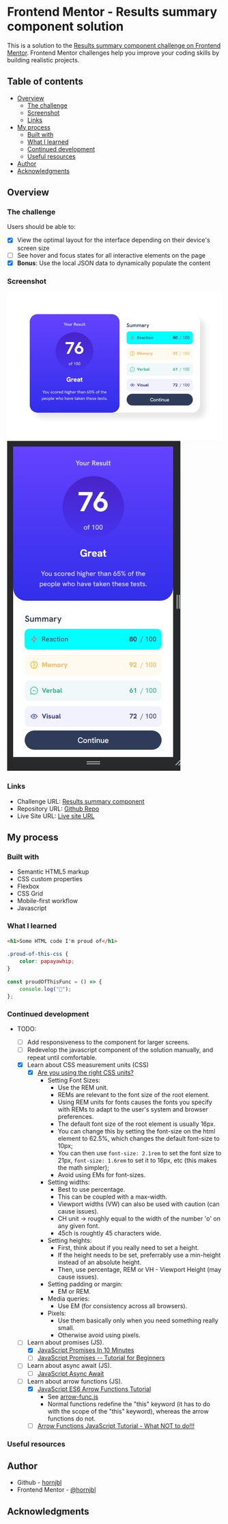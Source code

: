 # Frontend Mentor - Results summary component solution

This is a solution to the [Results summary component challenge on Frontend Mentor](https://www.frontendmentor.io/challenges/results-summary-component-CE_K6s0maV). Frontend Mentor challenges help you improve your coding skills by building realistic projects.

## Table of contents

-   [Overview](#overview)
    -   [The challenge](#the-challenge)
    -   [Screenshot](#screenshot)
    -   [Links](#links)
-   [My process](#my-process)
    -   [Built with](#built-with)
    -   [What I learned](#what-i-learned)
    -   [Continued development](#continued-development)
    -   [Useful resources](#useful-resources)
-   [Author](#author)
-   [Acknowledgments](#acknowledgments)

## Overview

### The challenge

Users should be able to:

-   [x] View the optimal layout for the interface depending on their device's screen size
-   [ ] See hover and focus states for all interactive elements on the page
-   [x] **Bonus**: Use the local JSON data to dynamically populate the content

### Screenshot

![Desktop](./design/desktop_screenshot.jpg)
![Mobile](./design/mobile_screenshot.jpg)

### Links

-   Challenge URL: [Results summary component](https://www.frontendmentor.io/challenges/results-summary-component-CE_K6s0maV)
-   Repository URL: [Github Repo](https://github.com/hornjbl/WebDev-FrontEndMentor/tree/main/newbie/003-results-summary-component-main/attempt-01)
-   Live Site URL: [Live site URL](https://hornjbl.github.io/WebDev-FrontEndMentor/newbie/003-results-summary-component-main/attempt-01/index.html)

## My process

### Built with

-   Semantic HTML5 markup
-   CSS custom properties
-   Flexbox
-   CSS Grid
-   Mobile-first workflow
-   Javascript

### What I learned

```html
<h1>Some HTML code I'm proud of</h1>
```

```css
.proud-of-this-css {
    color: papayawhip;
}
```

```js
const proudOfThisFunc = () => {
    console.log("🎉");
};
```

### Continued development

-   TODO:

    -   [ ] Add responsiveness to the component for larger screens.
    -   [ ] Redevelop the javascript component of the solution manually, and repeat until comfortable.
    -   [x] Learn about CSS measurement units (CSS)
        -   [x] [Are you using the right CSS units?](https://www.youtube.com/watch?v=N5wpD9Ov_To)
            -   Setting Font Sizes:
                -   Use the REM unit.
                -   REMs are relevant to the font size of the root element.
                -   Using REM units for fonts causes the fonts you specify with REMs to adapt to the user's system and browser preferences.
                -   The default font size of the root element is usually 16px.
                -   You can change this by setting the font-size on the html element to 62.5%, which changes the default font-size to 10px;
                -   You can then use `font-size: 2.1rem` to set the font size to 21px, `font-size: 1.6rem` to set it to 16px, etc (this makes the math simpler);
                -   Avoid using EMs for font-sizes.
            -   Setting widths:
                -   Best to use percentage.
                -   This can be coupled with a max-width.
                -   Viewport widths (VW) can also be used with caution (can cause issues).
                -   CH unit -> roughly equal to the width of the number 'o' on any given font.
                -   45ch is roughtly 45 characters wide.
            -   Setting heights:
                -   First, think about if you really need to set a height.
                -   If the height needs to be set, preferrably use a min-height instead of an absolute height.
                -   Then, use percentage, REM or VH - Viewport Height (may cause issues).
            -   Setting padding or margin:
                -   EM or REM.
            -   Media queries:
                -   Use EM (for consistency across all browsers).
            -   Pixels:
                -   Use them basically only when you need something really small.
                -   Otherwise avoid using pixels.
    -   [ ] Learn about promises (JS).
        -   [x] [JavaScript Promises In 10 Minutes](https://www.youtube.com/watch?v=DHvZLI7Db8E)
        -   [ ] [JavaScript Promises -- Tutorial for Beginners](https://www.youtube.com/watch?v=TnhCX0KkPqs)
    -   [ ] Learn about async await (JS).
        -   [ ] [JavaScript Async Await](https://www.youtube.com/watch?v=V_Kr9OSfDeU)
    -   [ ] Learn about arrow functions (JS).
        -   [x] [JavaScript ES6 Arrow Functions Tutorial](https://www.youtube.com/watch?v=h33Srr5J9nY)
            -   See [arrow-func.js]("000-playground\arrow-func\arrow-func.js")
            -   Normal functions redefine the "this" keyword (it has to do with the scope of the "this" keyword), whereas the arrow functions do not.
        -   [ ] [Arrow Functions JavaScript Tutorial - What NOT to do!!!](https://www.youtube.com/watch?v=ajTvmGxWQF8)

### Useful resources

## Author

-   Github - [hornjbl](https://github.com/hornjbl)
-   Frontend Mentor - [@hornjbl](https://www.frontendmentor.io/profile/hornjbl)

## Acknowledgments
